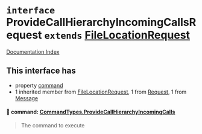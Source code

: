 # `interface` ProvideCallHierarchyIncomingCallsRequest `extends` [FileLocationRequest](../interface.FileLocationRequest/README.md)

[Documentation Index](../README.md)

## This interface has

- property [command](#-command-commandtypesprovidecallhierarchyincomingcalls)
- 1 inherited member from [FileLocationRequest](../interface.FileLocationRequest/README.md), 1 from [Request](../interface.Request/README.md), 1 from [Message](../interface.Message/README.md)


#### 📄 command: [CommandTypes.ProvideCallHierarchyIncomingCalls](../enum.CommandTypes/README.md#providecallhierarchyincomingcalls--providecallhierarchyincomingcalls)

> The command to execute



